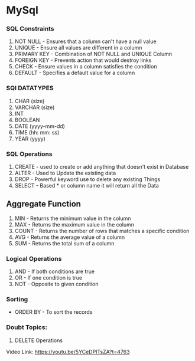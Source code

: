 # MySql

### SQL Constraints

1. NOT NULL - Ensures that a column can't have a null value
2. UNIQUE   - Ensure all values are different in a column
3. PRIMARY KEY - Combination of NOT NULL and UNIQUE Column
4. FOREIGN KEY - Prevents action that would destroy links
5. CHECK - Ensure values in a column satisfies the condition
6. DEFAULT - Specifies a default value for a column

### SQl DATATYPES 

1. CHAR (size)
2. VARCHAR (size)
3. INT
4. BOOLEAN
5. DATE   (yyyy-mm-dd)
5. TIME   (hh: mm: ss)
6. YEAR   (yyyy)

### SQL Operations

1. CREATE - used to create or add anything that doesn't exist in Database
2. ALTER  - Used to Update the existing data
3. DROP - Powerful keyword use to delete any existing Things
4. SELECT - Based * or column name it will return all the Data

## Aggregate Function 

1. MIN - Returns the minimum value in the column
2. MAX - Returns the maximum value in the column
3. COUNT - Returns the number of rows that matches a specific condition
4. AVG - Returns the average value of a column
5. SUM - Returns the total sum of a column

### Logical Operations
1. AND - If both conditions are true 
2. OR - If one condition is true 
3. NOT - Opposite to given condition

### Sorting 
* ORDER BY - To sort the records 
### Doubt Topics:

1. DELETE Operations

Video Link: https://youtu.be/5YCeDPITsZA?t=4763